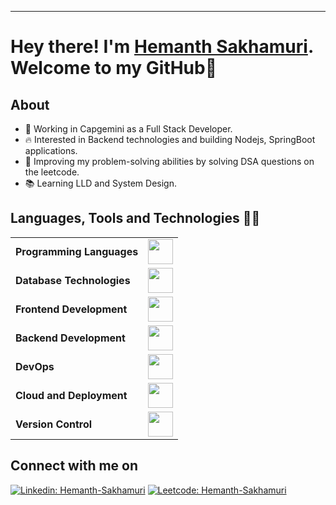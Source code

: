 <hr>

# Hey there! I'm <a href = "https://www.linkedin.com/in/hemanth-sakhamuri/">Hemanth Sakhamuri</a>. Welcome to my GitHub👋

## About
- 👔 Working in Capgemini as a Full Stack Developer.
- 🔥 Interested in Backend technologies and building Nodejs, SpringBoot applications.
- 🧠 Improving my problem-solving abilities by solving DSA questions on the leetcode.
- 📚 Learning LLD and System Design.

## Languages, Tools and Technologies 👨‍💻

<table>
	<tr>
	<td><strong>Programming Languages</strong></td>
	<td><img height=40 src = "https://skillicons.dev/icons?i=cpp,cs,java&theme=dark"></td>
</tr>
<tr>
	<td><strong>Database Technologies</strong></td>
	<td><img height=40 src = "https://skillicons.dev/icons?i=postgresql,mongodb&theme=dark"></td>
</tr>
<tr>
	<td><strong>Frontend Development</strong></td>
	<td><img height=40 src = "https://skillicons.dev/icons?i=html,css,js,react" ></td>
</tr>
<tr>
	<td><strong>Backend Development</strong></td>
	<td><img height=40 src = "https://skillicons.dev/icons?i=nodejs,dotnet,spring,kafka&theme=dark"></td>
</tr>
<tr>
	<td><strong>DevOps</strong></td>
	<td><img height=40 src = "https://skillicons.dev/icons?i=linux,docker,kubernetes&theme=dark"></td>
</tr>
<tr>
	<td><strong>Cloud and Deployment</strong></td>
	<td><img height=40 src = "https://skillicons.dev/icons?i=aws&theme=dark"></td>
</tr>

<tr>
	<td><strong>Version Control</strong></td>
	<td><img height=40 src = "https://skillicons.dev/icons?i=git,github&theme=dark"></td>
</tr>
</table>

## Connect with me on

[![Linkedin: Hemanth-Sakhamuri](https://img.shields.io/badge/LinkedIn-0077B5?style=for-the-badge&logo=linkedin&logoColor=white)](https://www.linkedin.com/in/hemanth-sakhamuri/) [![Leetcode: Hemanth-Sakhamuri](https://img.shields.io/badge/-LeetCode-FFA116?style=for-the-badge&logo=LeetCode&logoColor=black)](https://leetcode.com/hemanth7301/)
